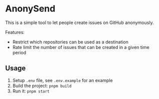 # AnonySend

This is a simple tool to let people create issues on GitHub anonymously.

Features:

- Restrict which repositories can be used as a destination
- Rate limit the number of issues that can be created in a given time period

## Usage

1. Setup `.env` file, see `.env.example` for an example
2. Build the project: `pnpm build`
3. Run it: `pnpm start`
